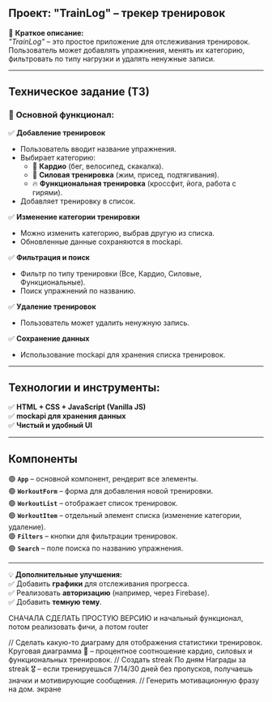 ## **Проект: "TrainLog" – трекер тренировок**

📌 **Краткое описание:**  
_"TrainLog"_ – это простое приложение для отслеживания тренировок. Пользователь может добавлять упражнения, менять их категорию, фильтровать по типу нагрузки и удалять ненужные записи.

---

## **Техническое задание (ТЗ)**

### 🔹 **Основной функционал:**

✅ **Добавление тренировок**

- Пользователь вводит название упражнения.
- Выбирает категорию:
  - 🏃 **Кардио** (бег, велосипед, скакалка).
  - 💪 **Силовая тренировка** (жим, присед, подтягивания).
  - 🔥 **Функциональная тренировка** (кроссфит, йога, работа с гирями).
- Добавляет тренировку в список.

✅ **Изменение категории тренировки**

- Можно изменить категорию, выбрав другую из списка.
- Обновленные данные сохраняются в mockapi.

✅ **Фильтрация и поиск**

- Фильтр по типу тренировки (Все, Кардио, Силовые, Функциональные).
- Поиск упражнений по названию.

✅ **Удаление тренировок**

- Пользователь может удалить ненужную запись.

✅ **Сохранение данных**

- Использование mockapi для хранения списка тренировок.

---

## **Технологии и инструменты:**

✅ **HTML + CSS + JavaScript (Vanilla JS)**  
✅ **mockapi для хранения данных**  
✅ **Чистый и удобный UI**

---

## **Компоненты**

🟢 **`App`** – основной компонент, рендерит все элементы.  
🟢 **`WorkoutForm`** – форма для добавления новой тренировки.  
🟢 **`WorkoutList`** – отображает список тренировок.  
🟢 **`WorkoutItem`** – отдельный элемент списка (изменение категории, удаление).  
🟢 **`Filters`** – кнопки для фильтрации тренировок.  
🟢 **`Search`** – поле поиска по названию упражнения.

---

💡 **Дополнительные улучшения:**  
✅ Добавить **графики** для отслеживания прогресса.  
✅ Реализовать **авторизацию** (например, через Firebase).  
✅ Добавить **темную тему**.

СНАЧАЛА СДЕЛАТЬ ПРОСТУЮ ВЕРСИЮ и начальный функционал, потом реализовать фичи, а потом router

// Сделать какую-то диаграму для отображения статистики тренировок. Круговая диаграмма 🍩 – процентное соотношение кардио, силовых и функциональных тренировок.
// Создать streak По дням Награды за streak 🎖️ – если тренируешься 7/14/30 дней без пропусков, получаешь значки и мотивирующие сообщения.
// Генерить мотивационную фразу на дом. экране
